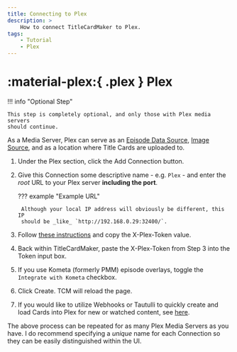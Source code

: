 ```yaml
---
title: Connecting to Plex
description: >
    How to connect TitleCardMaker to Plex.
tags:
    - Tutorial
    - Plex
---
```


# :material-plex:{ .plex } Plex

!!! info "Optional Step"

    This step is completely optional, and only those with Plex media servers
    should continue.

As a Media Server, Plex can serve as an
[Episode Data Source](../../user_guide/settings.md#episode-data-source),
[Image Source](../../user_guide/settings.md#image-source-priority), and as a
location where Title Cards are uploaded to.

1. Under the Plex section, click the
<span class="example md-button">Add Connection</span> button.

2. Give this Connection some descriptive name - e.g. `Plex` - and enter the
_root_ URL to your Plex server __including the port__.

    ??? example "Example URL"

        Although your local IP address will obviously be different, this IP
        should be _like_ `http://192.168.0.29:32400/`.

3. Follow [these instructions](https://support.plex.tv/articles/204059436-finding-an-authentication-token-x-plex-token/) and copy the
X-Plex-Token value.

4. Back within TitleCardMaker, paste the X-Plex-Token from Step 3 into the Token
input box.

5. If you use Kometa (formerly PMM) episode overlays, toggle the `Integrate with
Kometa` checkbox.

6. Click <span class="example md-button">Create</span>. TCM will reload the
page.

7. If you would like to utilize Webhooks or Tautulli to quickly create and load
Cards into Plex for new or watched content, see
[here](../../user_guide/integrations.md).

The above process can be repeated for as many Plex Media Servers as you have. I
do recommend specifying a _unique_ name for each Connection so they can be
easily distinguished within the UI.
